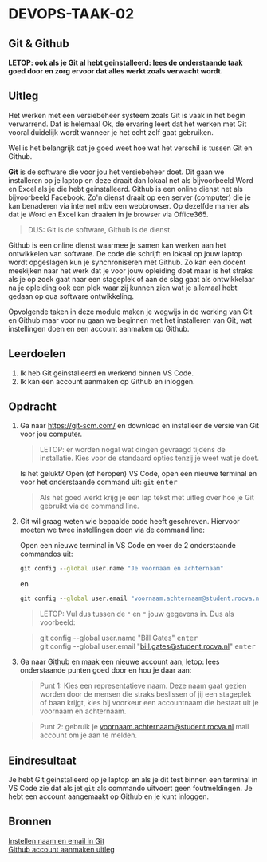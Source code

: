 # DEVOPS-TAAK-02

## Git & Github

**LETOP: ook als je Git al hebt geinstalleerd: lees de onderstaande taak goed door en zorg ervoor dat alles werkt zoals verwacht wordt.**

## Uitleg

Het werken met een versiebeheer systeem zoals Git is vaak in het begin verwarrend. Dat is helemaal Ok, de ervaring leert dat het werken met Git vooral duidelijk wordt wanneer je het echt zelf gaat gebruiken.

Wel is het belangrijk dat je goed weet hoe wat het verschil is tussen Git en Github.

**Git** is de software die voor jou het versiebeheer doet. Dit gaan we installeren op je laptop en deze draait dan lokaal net als bijvoorbeeld Word en Excel als je die hebt geinstalleerd. Github is een online dienst net als bijvoorbeeld Facebook. Zo'n dienst draait op een server (computer) die je kan benaderen via internet mbv een webbrowser. Op dezelfde manier als dat je Word en Excel kan draaien in je browser via Office365.

> DUS: Git is de software, Github is de dienst.

Github is een online dienst waarmee je samen kan werken aan het ontwikkelen van software. De code die schrijft en lokaal op jouw laptop wordt opgeslagen kun je synchroniseren met Github. Zo kan een docent meekijken naar het werk dat je voor jouw opleiding doet maar is het straks als je op zoek gaat naar een stageplek of aan de slag gaat als ontwikkelaar na je opleiding ook een plek waar zij kunnen zien wat je allemaal hebt gedaan op qua software ontwikkeling.

Opvolgende taken in deze module maken je wegwijs in de werking van Git en Github maar voor nu gaan we beginnen met het installeren van Git, wat instellingen doen en een account aanmaken op Github.

## Leerdoelen

1. Ik heb Git geinstalleerd en werkend binnen VS Code.
2. Ik kan een account aanmaken op Github en inloggen.

## Opdracht

1. Ga naar https://git-scm.com/ en download en installeer de versie van Git voor jou computer.
    > LETOP: er worden nogal wat dingen gevraagd tijdens de installatie. Kies voor de standaard opties tenzij je weet wat je doet.

    Is het gelukt? Open (of heropen) VS Code, open een nieuwe terminal en voor het onderstaande command uit: `git` <kbd>enter</kbd>

    > Als het goed werkt krijg je een lap tekst met uitleg over hoe je Git gebruikt via de command line.
2. Git wil graag weten wie bepaalde code heeft geschreven. Hiervoor moeten we twee instellingen doen via de command line:
    
    Open een nieuwe terminal in VS Code en voer de 2 onderstaande commandos uit:
   
    ```cmd
    git config --global user.name "Je voornaam en achternaam"
    ```
    en
    ```cmd
    git config --global user.email "voornaam.achternaam@student.rocva.nl"
    ```
    > LETOP: Vul dus tussen de `"` en `"` jouw gegevens in. Dus als voorbeeld:  

    > git config --global user.name "Bill Gates" <kbd>enter</kbd>  
    > git config --global user.email "bill.gates@student.rocva.nl" <kbd>enter</kbd>
3. Ga naar [Github](http://www.github.com) en maak een nieuwe account aan, letop: lees onderstaande punten goed door en hou je daar aan:
   > Punt 1: Kies een representatieve naam. Deze naam gaat gezien worden door de mensen die straks beslissen of jij een stageplek of baan krijgt, kies bij voorkeur een accountnaam die bestaat uit je voornaam en achternaam.  

   > Punt 2: gebruik je voornaam.achternaam@student.rocva.nl mail account om je aan te melden. 

## Eindresultaat

Je hebt Git geinstalleerd op je laptop en als je dit test binnen een terminal in VS Code zie dat als jet `git` als commando uitvoert geen foutmeldingen. Je hebt een account aangemaakt op Github en je kunt inloggen.

## Bronnen

[Instellen naam en email in Git](https://linuxize.com/post/how-to-configure-git-username-and-email/)  
[Github account aanmaken uitleg](https://www.wikihow.com/Create-an-Account-on-GitHub)

<!--- ------------ DIT COMMENTAAR LATEN STAAN AUB ------------
------------------ ------------------------------ ------------
------------------ eagle ref:70625497
------------------ ------------------------------ ------------
------------------ DIT COMMENTAAR LATEN STAAN AUB -------- -->